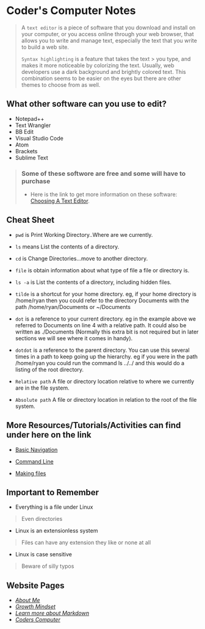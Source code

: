 # **Coder's Computer Notes**

> A `text editor` is a piece of software that you download and install on
your computer, or you access online through your web browser, that
allows you to write and manage text, especially the text that you write
to build a web site.
>
> `Syntax highlighting` is a feature that takes the text > you type, and makes it more noticeable by colorizing the text.
> Usually, web developers use a dark background and
brightly colored text. This combination seems to be easier on the eyes
> but there are other themes to choose from as well.

## What other software can you use to edit?

- Notepad++
- Text Wrangler
- BB Edit
- Visual Studio Code
- Atom
- Brackets
- Sublime Text

> ### Some of these softwore are free and some will have to purchase
>
> - Here is the link to get more information on these software: [Choosing A Text Editor](https://codefellows.github.io/code-102-guide/curriculum/class-02/Choosing-A-Text-Editor--The-Older-Coder.pdf).

## Cheat Sheet

- `pwd` is Print Working Directory..Where are we currently.
- `ls` means List the contents of a directory.
- `cd` is Change Directories...move to another directory.
- `file` is obtain information about what type of file a file or directory is.
- `ls -a` is List the contents of a directory, including hidden files.
- `tilde` is a shortcut for your home directory. eg,
if your home directory is /home/ryan then you could refer to the directory Documents with the path /home/ryan/Documents or ~/Documents
- `dot` is a reference to your current directory.
eg in the example above we referred to Documents on line 4 with a relative path. It could also be written as ./Documents (Normally this extra bit is not required but in later sections we will see where it comes in handy).
- `dotdot` is a reference to the parent directory.
You can use this several times in a path to keep going up the hierarchy. eg
if you were in the path /home/ryan you could run the command ls ../../ and this would do a listing of the root directory.

- `Relative path`
A file or directory location relative to where we currently are in the file system.
- `Absolute path`
A file or directory location in relation to the root of the file system.

## More Resources/Tutorials/Activities can find under here on the link

- [Basic Navigation](https://ryanstutorials.net/linuxtutorial/navigation.php)

- [Command Line](https://ryanstutorials.net/linuxtutorial/aboutfiles.php)

- [Making files](https://ryanstutorials.net/linuxtutorial/aboutfiles.php)

## Important to Remember

- Everything is a file under Linux

> Even directories

- Linux is an extensionless system

> Files can have any extension they like or none at all

- Linux is case sensitive

> Beware of silly typos

## Website Pages

- [*About Me*](/README.md)
- [*Growth Mindset*](/GrowthMindset.md)
- [*Learn more about Markdown*](/Learning_Markdown.md)
- [*Coders Computer*](CodersComputer.md)
